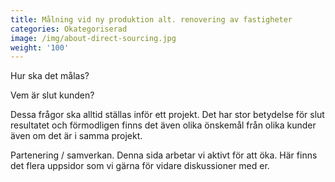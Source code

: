 ```yaml
---
title: Målning vid ny produktion alt. renovering av fastigheter
categories: Okategoriserad
image: /img/about-direct-sourcing.jpg
weight: '100'
---
```

Hur ska det målas?

Vem är slut kunden?

Dessa frågor ska alltid ställas inför ett projekt. Det har stor betydelse för slut resultatet och förmodligen finns det även olika önskemål från olika kunder även om det är i samma projekt.

Partenering / samverkan. Denna sida arbetar vi aktivt för att öka. Här finns det flera uppsidor som vi gärna för vidare diskussioner med er.
